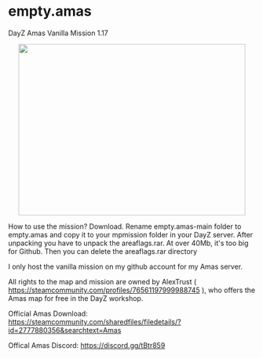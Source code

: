 # empty.amas
DayZ Amas Vanilla Mission 1.17
<p align="center">
  <img width="462" height="350" src="https://dayz.li/img/amas2.png">
</p>

How to use the mission?
Download. Rename empty.amas-main folder to empty.amas and copy it to your mpmission folder in your DayZ server.
After unpacking you have to unpack the areaflags.rar. At over 40Mb, it's too big for Github. Then you can delete the areaflags.rar directory

I only host the vanilla mission on my github account for my Amas server.

All rights to the map and mission are owned by AlexTrust ( https://steamcommunity.com/profiles/76561197999988745 ), who offers the Amas map for free in the DayZ workshop.

Official Amas Download: https://steamcommunity.com/sharedfiles/filedetails/?id=2777880356&searchtext=Amas

Offical Amas Discord: https://discord.gg/tBtr859

